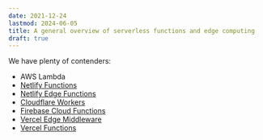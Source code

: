 ```yaml
---
date: 2021-12-24
lastmod: 2024-06-05
title: A general overview of serverless functions and edge computing
draft: true
---
```


We have plenty of contenders:

- AWS Lambda
- [Netlify Functions](https://docs.netlify.com/functions/overview/)
- [Netlify Edge Functions](https://docs.netlify.com/edge-functions/overview/)
- [Cloudflare Workers](https://workers.cloudflare.com/)
- [Firebase Cloud Functions](https://firebase.google.com/products/functions)
- [Vercel Edge Middleware](https://vercel.com/docs/functions/edge-middleware)
- [Vercel Functions](https://vercel.com/docs/functions)
